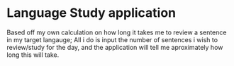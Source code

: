 # Language Study application

Based off my own calculation on how long it takes me to review a sentence in my target langauge; All i do is input the number of sentences i wish to review/study for the day, and the application will tell me aproximately how long this will take.
